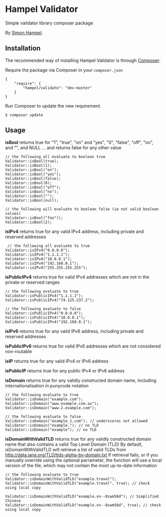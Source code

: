 Hampel Validator
================

Simple validator library composer package

By [Simon Hampel](http://hampelgroup.com/).

Installation
------------

The recommended way of installing Hampel Validator is through [Composer](http://getcomposer.org):

Require the package via Composer in your `composer.json`

    {
        "require": {
            "hampel/validate": "dev-master"
        }
    }

Run Composer to update the new requirement.

    $ composer update

Usage
-----

__isBool__ returns true for "1", "true", "on" and "yes", "0", "false", "off", "no", and "", and NULL ... and returns false for any other value

    // the following all evaluate to boolean true
    Validator::isBool(true);
    Validator::isBool(1);
    Validator::isBool("on");
    Validator::isBool("yes");
    Validator::isBool(false);
    Validator::isBool(0);
    Validator::isBool("off");
    Validator::isBool("no");
    Validator::isBool("");
    Validator::isBool(null);

    // the following will evaluate to boolean false (ie not valid boolean values)
    Validator::isBool("foo"));
    Validator::isBool(2);

__isIPv4__ returns true for any valid IPv4 address, including private and reserved addresses

     // the following all evaluate to true
    Validator::isIPv4("0.0.0.0");
    Validator::isIPv4("1.1.1.1");
    Validator::isIPv4("10.0.0.1");
    Validator::isIPv4("192.168.0.1");
    Validator::isIPv4("255.255.255.255");

__isPublicIPv4__ returns true for valid IPv4 addresses which are not in the private or reserved ranges

    // the following evaluate to true
    Validator::isPublicIPv4("1.1.1.1");
    Validator::isPublicIPv4("74.125.237.2");

    // the following evaluate to false
    Validator::isPublicIPv4("0.0.0.0");
    Validator::isPublicIPv4("10.0.0.1");
    Validator::isPublicIPv4("192.168.0.1");

__isIPv6__ returns true for any valid IPv6 address, including private and reserved addresses

__isPublicIPv6__ returns true for valid IPv6 addresses which are not considered non-routable

__isIP__ returns true for any valid IPv4 or IPv6 address

__isPublicIP__ returns true for any public IPv4 or IPv6 address

__isDomain__ returns true for any validly constructed domain name, including internationalisation in punycode notation

    // the following evaluate to true
    Validator::isDomain("example.com");
    Validator::isDomain("www.example.com.au");
    Validator::isDomain("www-2.example.com");

    // the following evaluate to false
    Validator::isDomain("example_1.com"); // underscores not allowed
    Validator::isDomain("example."); // no TLD
    Validator::isDomain("example"); // no TLD

__isDomainWithValidTLD__ returns true for any validly constructed domain name that also contains a valid Top Level Domain (TLD)
By default, isDomainWithValidTLD will retrieve a list of valid TLDs from http://data.iana.org/TLD/tlds-alpha-by-domain.txt
If retrieval fails, or if you manually override using the optional parrameter, the function will use a local version of the file, which may not contain the most up-to-date information

    // the following evaluate to true
    Validator::isDomainWithValidTLD("example.travel");
    Validator::isDomainWithValidTLD("example.travel", true); // check using local copy

    Validator::isDomainWithValidTLD("example.xn--0zwm56d"); // Simplified Chinese
    Validator::isDomainWithValidTLD("example.xn--0zwm56d", true); // check using local copy
